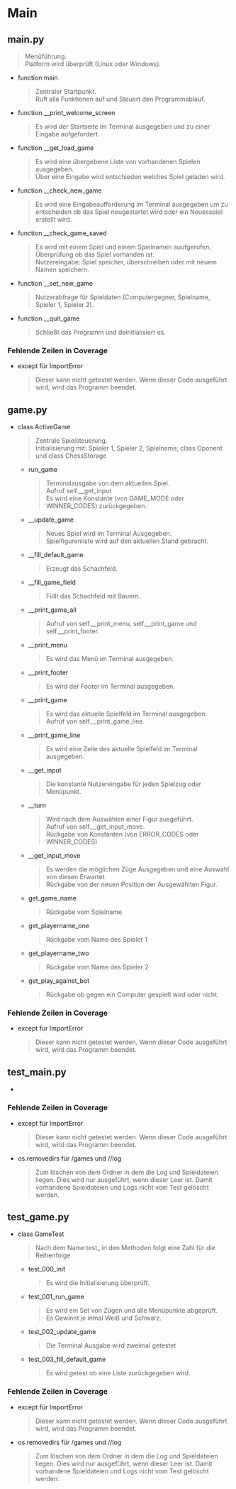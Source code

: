 # Main

## main.py

>Menüführung.\
>Platform wird überprüft (Linux oder Windows).

* function main
    >Zentraler Startpunkt.\
    >Ruft alle Funktionen auf und Steuert den Programmablauf.
* function __print_welcome_screen
    >Es wird der Startseite im Terminal ausgegeben und zu einer Eingabe aufgefordert.
* function __get_load_game
    >Es wird eine übergebene Liste von vorhandenen Spielen ausgegeben.\
    >Über eine Eingabe wird entschieden welches Spiel geladen wird.
* function __check_new_game
    >Es wird eine Eingabeaufforderung im Terminal ausgegeben um zu entscheiden ob das Spiel neugestartet wird oder ein Neuesspiel erstellt wird.
* function __check_game_saved
    >Es wird mit einem Spiel und einem Spielnamen auufgerufen.\
    >Überprüfung ob das Spiel vorhanden ist.\
    >Nutzereingabe: Spiel speicher, überschreiben oder mit neuem Namen speichern.
* function __set_new_game
    >Nutzerabfrage für Spieldaten (Computergegner, Spielname, Spieler 1, Spieler 2).
* function __quit_game
    >Schließt das Programm und deinitialisiert es.

### Fehlende Zeilen in Coverage

* except für ImportError
    >Dieser kann nicht getestet werden. Wenn dieser Code ausgeführt wird, wird das Programm beendet.

## game.py

* class ActiveGame
    >Zentrale Spielsteuerung.\
    >Initialisierung mit: Spieler 1, Spieler 2, Spielname, class Oponent und class ChessStorage
    * run_game
        >Terminalausgabe von dem aktuellen Spiel.\
        >Aufruf self.__get_input\
        >Es wird eine Konstante (von GAME_MODE oder WINNER_CODES) zurückgegeben.
    * __update_game
        >Neues Spiel wird im Terminal Ausgegeben.\
        >Spielfigurenliste wird auf den aktuellen Stand gebracht.
    * __fill_default_game
        >Erzeugt das Schachfeld.
    * __fill_game_field
        >Füllt das Schachfeld mit Bauern.
    * __print_game_all
        >Aufruf von self.__print_menu, self.__print_game und self.__print_footer.
    * __print_menu 
        >Es wird das Menü im Terminal ausgegeben.
    * __print_footer
        >Es wird der Footer im Terminal ausgegeben.
    * __print_game
        >Es wird das aktuelle Spielfeld im Terminal ausgegeben.\
        >Aufruf von self.__print_game_line.
    * __print_game_line
        >Es wird eine Zeile des aktuelle Spielfeld im Terminal ausgegeben.
    * __get_input
        >Die konstante Nutzereingabe für jeden Spielzug oder Menüpunkt.
    * __turn
        >Wird nach dem Auswählen einer Figur ausgeführt.\
        >Aufruf von self.__get_input_move.\
        >Rückgabe von Konstanten (von ERROR_CODES oder WINNER_CODES)
    * __get_input_move
        >Es werden die möglichen Züge Ausgegeben und eine Auswahl von diesen Erwartet.\
        >Rückgabe von der neuen Position der Ausgewählten Figur.
    * get_game_name
        >Rückgabe vom Spielname
    * get_playername_one
        >Rückgabe vom Name des Spieler 1
    * get_playername_two
        >Rückgabe vom Name des Spieler 2
    * get_play_against_bot
        >Rückgabe ob gegen ein Computer gespielt wird oder nicht.

### Fehlende Zeilen in Coverage

* except für ImportError
    >Dieser kann nicht getestet werden. Wenn dieser Code ausgeführt wird, wird das Programm beendet.

## test_main.py

* 

### Fehlende Zeilen in Coverage

* except für ImportError
    >Dieser kann nicht getestet werden. Wenn dieser Code ausgeführt wird, wird das Programm beendet.
* os.removedirs für /games und //log
    >Zum löschen von dem Ordner in dem die Log und Spieldateien liegen. Dies wird nur ausgeführt, wenn dieser Leer ist. Damit vorhandene Spieldateien und Logs nicht vom Test gelöscht werden.

## test_game.py

* class GameTest
    >Nach dem Name test_ in den Methoden folgt eine Zahl für die Reihenfolge
    * test_000_init
        >Es wird die Initialisierung überprüft.
    * test_001_run_game
        >Es wird ein Set von Zügen und alle Menüpunkte abgeprüft.\
        >Es Gewinnt je inmal Weiß und Schwarz.
    * test_002_update_game
        >Die Terminal Ausgabe wird zweimal getestet
    * test_003_fill_default_game
        >Es wird getest ob eine Liste zurückgegeben wird.

### Fehlende Zeilen in Coverage

* except für ImportError
    >Dieser kann nicht getestet werden. Wenn dieser Code ausgeführt wird, wird das Programm beendet.
* os.removedirs für /games und //log
    >Zum löschen von dem Ordner in dem die Log und Spieldateien liegen. Dies wird nur ausgeführt, wenn dieser Leer ist. Damit vorhandene Spieldateien und Logs nicht vom Test gelöscht werden.